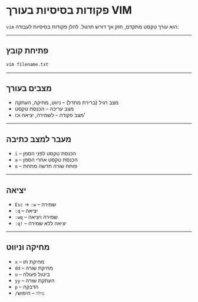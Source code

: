 # פקודות בסיסיות בעורך VIM

`vim` הוא עורך טקסט מתקדם, חזק אך דורש תרגול. להלן פקודות בסיסיות לעבודה:

---

## פתיחת קובץ

```bash
vim filename.txt
```

---

## מצבים בעורך

- מצב רגיל (ברירת מחדל) – ניווט, מחיקה, העתקה
- מצב עריכה – הכנסת טקסט
- מצב פקודה – לשמירה, יציאה וכו’

---

## מעבר למצב כתיבה

- `i` – הכנסת טקסט לפני הסמן
- `a` – הכנסת טקסט אחרי הסמן
- `o` – פותח שורה חדשה מתחת

---

## יציאה

- `Esc` → `:w` – שמירה
- `:q` – יציאה
- `:wq` – שמירה ויציאה
- `:q!` – יציאה ללא שמירה

---

## מחיקה וניווט

- `x` – מחיקת תו
- `dd` – מחיקת שורה
- `u` – ביטול פעולה
- `yy` – העתקת שורה
- `p` – הדבקה
- `/מילה` – חיפוש